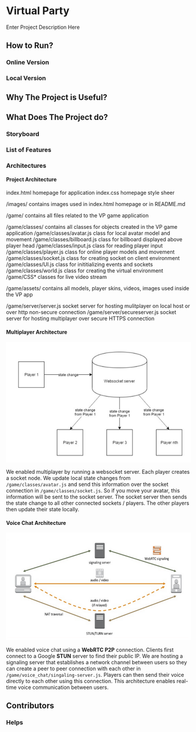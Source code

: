 # Virtual Party
Enter Project Description Here
## How to Run?
### Online Version
### Local Version

## Why The Project is Useful?


## What Does The Project do?
### Storyboard


### List of Features



### Architectures
#### Project Architecture
index.html                      homepage for application
index.css                       homepage style sheer

/images/                        contains images used in index.html homepage or in README.md

/game/                          contains all files related to the VP game application 

/game/classes/                  contains all classes for objects created in the VP game application
/game/classes/avatar.js         class for local avatar model and movement
/game/classes/billboard.js      class for billboard displayed above player head
/game/classes/input.js          class for reading player input
/game/classes/player.js         class for online player models and movement
/game/classes/socket.js         class for creating socket on client environment
/game/classes/UI.js             class for inititializing events and sockets
/game/classes/world.js          class for creating the virtual environment
/game/CSS*                      classes for live video stream

/game/assets/                   contains all models, player skins, videos, images used inside the VP app

/game/server/server.js          socket server for hosting mulitplayer on local host or over http non-secure connection
/game/server/secureserver.js    socket server for hosting multiplayer over secure HTTPS connection



#### Multiplayer Architecture 
![alt text](images/readme/multiplayer_architecture.PNG)

We enabled multiplayer by running a websocket server. Each player creates a socket node. We update local state changes 
from `/game/classes/avatar.js` and send this information over the socket connection in `/game/classes/socket.js`. 
So if you move your avatar, this information will be sent to the socket server. The socket server then sends the state
change to all other connected sockets / players. The other players then update their state locally.

#### Voice Chat Architecture
![alt text](images/readme/voicechat_architecture.PNG)

We enabled voice chat using a **WebRTC P2P** connection. Clients first connect to a Google **STUN** server to find
their public IP. We are hosting a signaling server that establishes a network channel between users so they
can create a peer to peer connection with each other in `/game/voice_chat/singaling-server.js`. Players can then 
send their voice directly to each other using this connection. This architecture enables real-time voice 
communication between users.

## Contributors


### Helps
